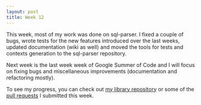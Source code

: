 ```yaml
---
layout: post
title: Week 12
---
```


This week, most of my work was done on sql-parser. I fixed a couple of bugs, wrote tests for the new features introduced over the last weeks, updated documentation (wiki as well) and moved the tools for tests and contexts generation to the sql-parser repository.

Next week is the last week week of Google Summer of Code and I will focus on fixing bugs and miscellaneous improvements (documentation and refactoring mostly).

To see my progress, you can check out [my library repository](https://github.com/udan11/sql-parser) or some of the [pull requests](https://github.com/phpmyadmin/phpmyadmin/pulls?utf8=%E2%9C%93&q=author%3Audan11) I submitted this week.